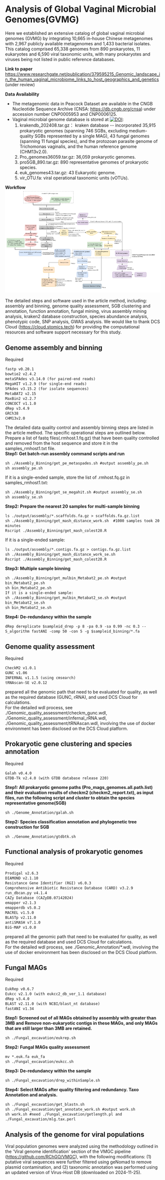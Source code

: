 # Analysis of Global Vaginal Microbial Genomes(GVMG)
Here we established an extensive catalog of global vaginal microbial genomes (GVMG) by integrating 10,665 in-house Chinese metagenomes with 2,967 publicly available metagenomes and 1,433 bacterial isolates. This catalog comprised 65,338 genomes from 890 prokaryotes, 11 eukaryotes and 6,590 viral taxonomic units, with many prokaryotes and viruses being not listed in public reference databases.
  
**Link to paper**
https://www.researchgate.net/publication/379595215_Genomic_landscape_in_the_human_vaginal_microbiome_links_to_host_geographics_and_genetics (under review)
  
**Data Availability**  
- The metagenomic data in Peacock Dataset are available in the CNGB Nucleotide Sequence Archive (CNSA: https://db.cngb.org/cnsa) under accession number CNP0005953 and CNP0006125.  
- Vaginal microbial genome database is stored at [![DOI](https://zenodo.org/badge/DOI/10.5281/zenodo.14708991.svg)](https://doi.org/10.5281/zenodo.14708991):  
    1. krakendb_202408.tar.gz： kraken database -- incorporated 35,915 prokaryotic genomes (spanning 746 SGBs, excluding medium-quality SGBs represented by a single MAG), 43 fungal genomes (spanning 11 fungal species), and the protozoan parasite genome of Trichomonas vaginalis, and the human reference genome (CHM13v2.0).  
    2. Pro_genomes36059.tar.gz: 36,059 prokaryotic genomes.   
    3. proSGB_890.tar.gz: 890 representative genomes of prokaryotic species.  
    4. euk_genomes43.tar.gz: 43 Eukaryotic genome.  
    5. vir_OTU.fa: viral operational taxonomic units (vOTUs).  
  
**Workflow**
![Alternative Text](work_flow.png)   

The detailed steps and software used in the article method, including: assembly and binning, genome quality assessment, SGB clustering and annotation, function annotation, fungal mining, virus assembly mining analysis, kraken2 database construction, species abundance analysis, phenotypic code, SNP analysis, GWAS analysis. We would like to thank DCS Cloud (https://cloud.stomics.tech) for providing the computational resources and software support necessary for this study.

## Genome assembly and binning
Required
```
fastp v0.20.1
bowtie2 v2.4.2
metaSPAdes v3.14.0 (for paired-end reads)
MegaHIT v1.2.9 (for single-end reads)
SPAdes v3.15.2 (for isolate sequences)
MetaBAT2 v2.15
MaxBin2 v2.2.7
CONCOCT v1.1.0
dRep v3.4.9
GRCh38
CHM13v2.0
```
The detailed data quality control and assembly binning steps are listed in the article method. The specific operational steps are outlined below.   
Prepare a list of fastq files(.rmhost.1.fq.gz) that have been quality controlled and removed from the host sequence and store it in the samples_rmhost1.txt file.   
**Step1: Get batch-run assembly command scripts and run**
```
sh ./Assembly_Binning/get_pe_metaspades.sh #output assembly_pe.sh
sh assembly_pe.sh
```
If it is a single-ended sample, store the list of .rmhost.fq.gz in samples_rmhost1.txt:
```
sh ./Assembly_Binning/get_se_megahit.sh #output assembly_se.sh
sh assembly_se.sh
```

**Step2: Prepare the nearest 20 samples for multi-sample binning**
```
ls ./output/assembly/*.scaffolds.fa.gz > scaffolds.fa.gz.list
sh ./Assembly_Binning/get_mash_distance_work.sh  #1000 samples took 20 minutes
Rscript ./Assembly_Binning/get_mash_colest20.R
```
If it is a single-ended sample:
```
ls ./output/assembly/*.contigs.fa.gz > contigs.fa.gz.list
sh ./Assembly_Binning/get_mash_distance_work_se.sh
Rscript ./Assembly_Binning/get_mash_colest20.R
```

**Step3: Multiple sample binning**
```
sh ./Assembly_Binning/get_mulbin_Metabat2_pe.sh #output bin_Metabat2_pe.sh
sh bin_Metabat2_pe.sh
If it is a single-ended sample:
sh ./Assembly_Binning/get_mulbin_Metabat2_se.sh #output bin_Metabat2_se.sh
sh bin_Metabat2_se.sh
```

**Step4: De-redundancy within the sample**
```
dRep dereplicate $sampleid_drep -p 8 -pa 0.9 -sa 0.99 -nc 0.3 --S_algorithm fastANI -comp 50 -con 5 -g $sampleid_binning/*.fa
```

## Genome quality assessment

Required
```
CheckM2 v1.0.1
GUNC v1.06
INFERNAL v1.1.5 (using cmsearch)
tRNAscan-SE v2.0.12
```
prepared all the genomic path that need to be evaluated for quality, as well as the required database (GUNC, rRNA), and used DCS Cloud for calculations.    
For the detailed wdl process, see ./Genomic_quality_assessment/checkm_gunc.wdl, ./Genomic_quality_assessment/infernal_rRNA.wdl, ./Genomic_quality_assessment/tRNAscan.wdl, involving the use of docker environment has been disclosed on the DCS Cloud platform.

## Prokaryotic gene clustering and species annotation
Required
```
Galah v0.4.0
GTDB-Tk v2.4.0 (with GTDB database release 220)
```

**Step1: All prokaryotic genome paths (Pro_mags_genomes.all.path.list) and their evaluation results of checkm2 (checkm2_report.txt), as input files, run the following script and cluster to obtain the species representative genome(SGB)**
```
sh ./Genome_Annotation/galah.sh
```

**Step2: Species classification annotation and phylogenetic tree construction for SGB**
```
sh ./Genome_Annotation/gtdbtk.sh
```

## Functional analysis of prokaryotic genomes

Required
```
Prodigal v2.6.3
DIAMOND v2.1.10
Resistance Gene Identifier (RGI) v6.0.3 
Comprehensive Antibiotic Resistance Database (CARD) v3.2.9
run_dbcan.py v4.1.4 
CAZy Database (CAZyDB.07142024)
emapper v2.1.3
emapperdb v5.0.2
MACREL v1.5.0
BLASTp v2.11.0
antiSMASH v7.1.0
BiG-MAP v1.0.0
```

prepared all the genomic path that need to be evaluated for quality, as well as the required database and used DCS Cloud for calculations.    
For the detailed wdl process, see ./Genomic_Annotation/*.wdl, involving the use of docker environment has been disclosed on the DCS Cloud platform.

## Fungal MAGs

Required
```
EukRep v0.6.7
Eukcc v2.1.0 (with eukcc2_db_ver_1.1 database)
dRep v3.4.0
BLAST v2.11.0 (with NCBI/blast_nt database)
fastANI v1.34
```

**Step1: Screened out of all MAGs obtained by assembly with greater than 3MB and Remove non-eukaryotic contigs in these MAGs, and only MAGs that are still larger than 3MB are retained.**
```
sh ./Fungal_excavation/eukrep.sh
```

**Step2: Fungal MAGs quality assessment**
```
mv *.euk.fa euk_fa
sh ./Fungal_excavation/eukcc.sh
```

**Step3: De-redundancy within the sample**
```
sh ./Fungal_excavation/drep_withinSample.sh
```

**Step4: Select MAGs after quality filtering and redundancy. Taxo Annotation and analysis.**
```
sh ./Fungal_excavation/get_blastn.sh
sh ./Fungal_excavation/get_annotate_work.sh #output work.sh
sh work.sh #need ./Fungal_excavation/getlength.pl and ./Fungal_excavation/mlg.tax.perl
```
## Analysis of the genome for viral populations
Viral population genomes were analyzed using the methodology outlined in the 'Viral genome identification' section of the VMGC pipeline (https://github.com/RChGO/VMGC), with the following modifications: (1) putative viral sequences were further filtered using geNomad to remove plasmid contamination, and (2) taxonomic annotation was performed using an updated version of Virus-Host DB (downloaded on 2024-11-25).
